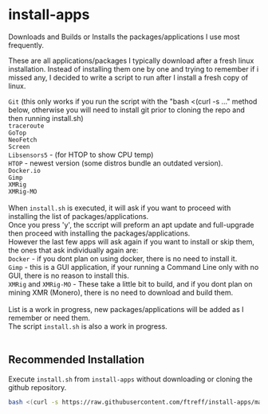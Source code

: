 # install-apps
Downloads and Builds or Installs the packages/applications I use most frequently.

These are all applications/packages I typically download after a fresh linux installation.
Instead of installing them one by one and trying to remember if i missed any, I decided to write a script to run after I install a fresh copy of linux.

`Git` (this only works if you run the script with the "bash <(curl -s ..." method below, otherwise you will need to install git prior to cloning the repo and then running install.sh)<br>
`traceroute`<br>
`GoTop`<br>
`NeoFetch`<br>
`Screen`<br>
`Libsensors5` - (for HTOP to show CPU temp)<br>
`HTOP` - newest version (some distros bundle an outdated version).<br>
`Docker.io`<br>
`Gimp`<br>
`XMRig`<br>
`XMRig-MO`<br>
<br>
When `install.sh` is executed, it will ask if you want to proceed with installing the list of packages/applications.<br>
Once you press 'y', the sccript will preform an apt update and full-upgrade then proceed with installing the packages/applications.<br>
However the last few apps will ask again if you want to install or skip them, the ones that ask individually again are:<br>
`Docker` - if you dont plan on using docker, there is no need to install it.<br>
`Gimp` - this is a GUI application, if your running a Command Line only with no GUI, there is no reason to install this.<br>
`XMRig` and `XMRig-MO` - These take a little bit to build, and if you dont plan on mining XMR (Monero), there is no need to download and build them.<br>
<br>
List is a work in progress, new packages/applications will be added as I remember or need them.<br>
The script `install.sh` is also a work in progress.<br>
<br>
## Recommended Installation
Execute `install.sh` from `install-apps` without downloading or cloning the github repository.
```bash
bash <(curl -s https://raw.githubusercontent.com/ftreff/install-apps/main/install.sh)
```
